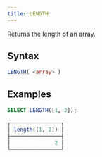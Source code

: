 ```yaml
---
title: LENGTH
---
```


Returns the length of an array.

## Syntax

```sql
LENGTH( <array> )
```

## Examples

```sql
SELECT LENGTH([1, 2]);

┌────────────────┐
│ length([1, 2]) │
├────────────────┤
│              2 │
└────────────────┘
```